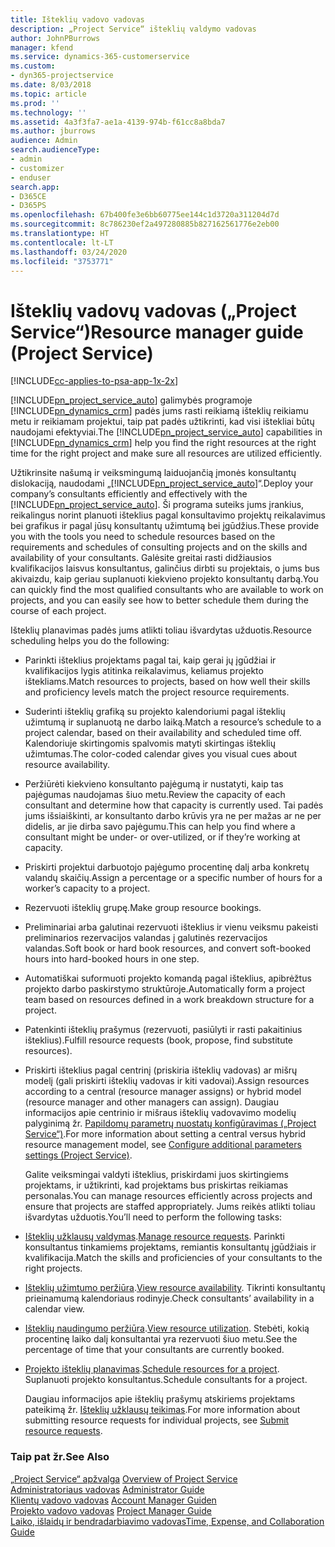 ```yaml
---
title: Išteklių vadovo vadovas
description: „Project Service“ išteklių valdymo vadovas
author: JohnPBurrows
manager: kfend
ms.service: dynamics-365-customerservice
ms.custom:
- dyn365-projectservice
ms.date: 8/03/2018
ms.topic: article
ms.prod: ''
ms.technology: ''
ms.assetid: 4a3f3fa7-ae1a-4139-974b-f61cc8a8bda7
ms.author: jburrows
audience: Admin
search.audienceType:
- admin
- customizer
- enduser
search.app:
- D365CE
- D365PS
ms.openlocfilehash: 67b400fe3e6bb60775ee144c1d3720a311204d7d
ms.sourcegitcommit: 8c786230ef2a497280885b827162561776e2eb00
ms.translationtype: HT
ms.contentlocale: lt-LT
ms.lasthandoff: 03/24/2020
ms.locfileid: "3753771"
---
```

# <a name="resource-manager-guide-project-service"></a><span data-ttu-id="8d7ac-103">Išteklių vadovų vadovas („Project Service“)</span><span class="sxs-lookup"><span data-stu-id="8d7ac-103">Resource manager guide (Project Service)</span></span>

[!INCLUDE[cc-applies-to-psa-app-1x-2x](../includes/cc-applies-to-psa-app-1x-2x.md)]

<span data-ttu-id="8d7ac-104">[!INCLUDE[pn_project_service_auto](../includes/pn-project-service-auto.md)] galimybės programoje [!INCLUDE[pn_dynamics_crm](../includes/pn-dynamics-crm.md)] padės jums rasti reikiamą išteklių reikiamu metu ir reikiamam projektui, taip pat padės užtikrinti, kad visi ištekliai būtų naudojami efektyviai.</span><span class="sxs-lookup"><span data-stu-id="8d7ac-104">The [!INCLUDE[pn_project_service_auto](../includes/pn-project-service-auto.md)] capabilities in [!INCLUDE[pn_dynamics_crm](../includes/pn-dynamics-crm.md)] help you find the right resources at the right time for the right project and make sure all resources are utilized efficiently.</span></span>  
  
 <span data-ttu-id="8d7ac-105">Užtikrinsite našumą ir veiksmingumą laiduojančią įmonės konsultantų dislokaciją, naudodami „[!INCLUDE[pn_project_service_auto](../includes/pn-project-service-auto.md)]“.</span><span class="sxs-lookup"><span data-stu-id="8d7ac-105">Deploy your company’s consultants efficiently and effectively with the [!INCLUDE[pn_project_service_auto](../includes/pn-project-service-auto.md)].</span></span> <span data-ttu-id="8d7ac-106">Ši programa suteiks jums įrankius, reikalingus norint planuoti išteklius pagal konsultavimo projektų reikalavimus bei grafikus ir pagal jūsų konsultantų užimtumą bei įgūdžius.</span><span class="sxs-lookup"><span data-stu-id="8d7ac-106">These provide you with the tools you need to schedule resources based on the requirements and schedules of consulting projects and on the skills and availability of your consultants.</span></span> <span data-ttu-id="8d7ac-107">Galėsite greitai rasti didžiausios kvalifikacijos laisvus konsultantus, galinčius dirbti su projektais, o jums bus akivaizdu, kaip geriau suplanuoti kiekvieno projekto konsultantų darbą.</span><span class="sxs-lookup"><span data-stu-id="8d7ac-107">You can quickly find the most qualified consultants who are available to work on projects, and you can easily see how to better schedule them during the course of each project.</span></span>  
  
 <span data-ttu-id="8d7ac-108">Išteklių planavimas padės jums atlikti toliau išvardytas užduotis.</span><span class="sxs-lookup"><span data-stu-id="8d7ac-108">Resource scheduling helps you do the following:</span></span>  
  
- <span data-ttu-id="8d7ac-109">Parinkti išteklius projektams pagal tai, kaip gerai jų įgūdžiai ir kvalifikacijos lygis atitinka reikalavimus, keliamus projekto ištekliams.</span><span class="sxs-lookup"><span data-stu-id="8d7ac-109">Match resources to projects, based on how well their skills and proficiency levels match the project resource requirements.</span></span>  
  
- <span data-ttu-id="8d7ac-110">Suderinti išteklių grafiką su projekto kalendoriumi pagal išteklių užimtumą ir suplanuotą ne darbo laiką.</span><span class="sxs-lookup"><span data-stu-id="8d7ac-110">Match a resource’s schedule to a project calendar, based on their availability and scheduled time off.</span></span> <span data-ttu-id="8d7ac-111">Kalendoriuje skirtingomis spalvomis matyti skirtingas išteklių užimtumas.</span><span class="sxs-lookup"><span data-stu-id="8d7ac-111">The color-coded calendar gives you visual cues about resource availability.</span></span>  
  
- <span data-ttu-id="8d7ac-112">Peržiūrėti kiekvieno konsultanto pajėgumą ir nustatyti, kaip tas pajėgumas naudojamas šiuo metu.</span><span class="sxs-lookup"><span data-stu-id="8d7ac-112">Review the capacity of each consultant and determine how that capacity is currently used.</span></span> <span data-ttu-id="8d7ac-113">Tai padės jums išsiaiškinti, ar konsultanto darbo krūvis yra ne per mažas ar ne per didelis, ar jie dirba savo pajėgumu.</span><span class="sxs-lookup"><span data-stu-id="8d7ac-113">This can help you find where a consultant might be under- or over-utilized, or if they’re working at capacity.</span></span>  
  
- <span data-ttu-id="8d7ac-114">Priskirti projektui darbuotojo pajėgumo procentinę dalį arba konkretų valandų skaičių.</span><span class="sxs-lookup"><span data-stu-id="8d7ac-114">Assign a percentage or a specific number of hours for a worker’s capacity to a project.</span></span>  
  
- <span data-ttu-id="8d7ac-115">Rezervuoti išteklių grupę.</span><span class="sxs-lookup"><span data-stu-id="8d7ac-115">Make group resource bookings.</span></span>  
  
- <span data-ttu-id="8d7ac-116">Preliminariai arba galutinai rezervuoti išteklius ir vienu veiksmu pakeisti preliminarios rezervacijos valandas į galutinės rezervacijos valandas.</span><span class="sxs-lookup"><span data-stu-id="8d7ac-116">Soft book or hard book resources, and convert soft-booked hours into hard-booked hours in one step.</span></span>  
  
- <span data-ttu-id="8d7ac-117">Automatiškai suformuoti projekto komandą pagal išteklius, apibrėžtus projekto darbo paskirstymo struktūroje.</span><span class="sxs-lookup"><span data-stu-id="8d7ac-117">Automatically form a project team based on resources defined in a work breakdown structure for a project.</span></span>  
  
- <span data-ttu-id="8d7ac-118">Patenkinti išteklių prašymus (rezervuoti, pasiūlyti ir rasti pakaitinius išteklius).</span><span class="sxs-lookup"><span data-stu-id="8d7ac-118">Fulfill resource requests (book, propose, find substitute resources).</span></span>  
  
- <span data-ttu-id="8d7ac-119">Priskirti išteklius pagal centrinį (priskiria išteklių vadovas) ar mišrų modelį (gali priskirti išteklių vadovas ir kiti vadovai).</span><span class="sxs-lookup"><span data-stu-id="8d7ac-119">Assign resources according to a central (resource manager assigns) or hybrid model (resource manager and other managers can assign).</span></span> <span data-ttu-id="8d7ac-120">Daugiau informacijos apie centrinio ir mišraus išteklių vadovavimo modelių palyginimą žr. [Papildomų parametrų nuostatų konfigūravimas („Project Service“)](../project-service/configure-additional-parameters-settings.md).</span><span class="sxs-lookup"><span data-stu-id="8d7ac-120">For more information about setting a central versus hybrid resource management model, see [Configure additional parameters settings (Project Service)](../project-service/configure-additional-parameters-settings.md).</span></span>  
  
  <span data-ttu-id="8d7ac-121">Galite veiksmingai valdyti išteklius, priskirdami juos skirtingiems projektams, ir užtikrinti, kad projektams bus priskirtas reikiamas personalas.</span><span class="sxs-lookup"><span data-stu-id="8d7ac-121">You can manage resources efficiently across projects and ensure that projects are staffed appropriately.</span></span> <span data-ttu-id="8d7ac-122">Jums reikės atlikti toliau išvardytas užduotis.</span><span class="sxs-lookup"><span data-stu-id="8d7ac-122">You’ll need to perform the following tasks:</span></span>  
  
- <span data-ttu-id="8d7ac-123">[Išteklių užklausų valdymas](../project-service/manage-resource-requests.md).</span><span class="sxs-lookup"><span data-stu-id="8d7ac-123">[Manage resource requests](../project-service/manage-resource-requests.md).</span></span> <span data-ttu-id="8d7ac-124">Parinkti konsultantus tinkamiems projektams, remiantis konsultantų įgūdžiais ir kvalifikacija.</span><span class="sxs-lookup"><span data-stu-id="8d7ac-124">Match the skills and proficiencies of your consultants to the right projects.</span></span>  
  
- <span data-ttu-id="8d7ac-125">[Išteklių užimtumo peržiūra](../project-service/view-resource-availability.md).</span><span class="sxs-lookup"><span data-stu-id="8d7ac-125">[View resource availability](../project-service/view-resource-availability.md).</span></span> <span data-ttu-id="8d7ac-126">Tikrinti konsultantų prieinamumą kalendoriaus rodinyje.</span><span class="sxs-lookup"><span data-stu-id="8d7ac-126">Check consultants’ availability in a calendar view.</span></span>  
  
- <span data-ttu-id="8d7ac-127">[Išteklių naudingumo peržiūra](../project-service/view-resource-utilization.md).</span><span class="sxs-lookup"><span data-stu-id="8d7ac-127">[View resource utilization](../project-service/view-resource-utilization.md).</span></span> <span data-ttu-id="8d7ac-128">Stebėti, kokią procentinę laiko dalį konsultantai yra rezervuoti šiuo metu.</span><span class="sxs-lookup"><span data-stu-id="8d7ac-128">See the percentage of time that your consultants are currently booked.</span></span>  
  
- <span data-ttu-id="8d7ac-129">[Projekto išteklių planavimas](../project-service/schedule-resources-project.md).</span><span class="sxs-lookup"><span data-stu-id="8d7ac-129">[Schedule resources for a project](../project-service/schedule-resources-project.md).</span></span> <span data-ttu-id="8d7ac-130">Suplanuoti projekto konsultantus.</span><span class="sxs-lookup"><span data-stu-id="8d7ac-130">Schedule consultants for a project.</span></span>  
  
  <span data-ttu-id="8d7ac-131">Daugiau informacijos apie išteklių prašymų atskiriems projektams pateikimą žr. [Išteklių užklausų teikimas](../project-service/submit-resource-requests.md).</span><span class="sxs-lookup"><span data-stu-id="8d7ac-131">For more information about submitting resource requests for individual projects, see [Submit resource requests](../project-service/submit-resource-requests.md).</span></span>  
  
### <a name="see-also"></a><span data-ttu-id="8d7ac-132">Taip pat žr.</span><span class="sxs-lookup"><span data-stu-id="8d7ac-132">See Also</span></span>  
 <span data-ttu-id="8d7ac-133">[„Project Service“ apžvalga](../project-service/overview.md) </span><span class="sxs-lookup"><span data-stu-id="8d7ac-133">[Overview of Project Service](../project-service/overview.md) </span></span>  
 <span data-ttu-id="8d7ac-134">[Administratoriaus vadovas](../project-service/admin-guide.md) </span><span class="sxs-lookup"><span data-stu-id="8d7ac-134">[Administrator Guide](../project-service/admin-guide.md) </span></span>  
 <span data-ttu-id="8d7ac-135">[Klientų vadovo vadovas](../project-service/account-manager-guide.md) </span><span class="sxs-lookup"><span data-stu-id="8d7ac-135">[Account Manager Guiden](../project-service/account-manager-guide.md) </span></span>  
 <span data-ttu-id="8d7ac-136">[Projekto vadovo vadovas](../project-service/project-manager-guide.md) </span><span class="sxs-lookup"><span data-stu-id="8d7ac-136">[Project Manager Guide](../project-service/project-manager-guide.md) </span></span>  
 [<span data-ttu-id="8d7ac-137">Laiko, išlaidų ir bendradarbiavimo vadovas</span><span class="sxs-lookup"><span data-stu-id="8d7ac-137">Time, Expense, and Collaboration Guide</span></span>](../project-service/time-expense-collaboration-guide.md)
